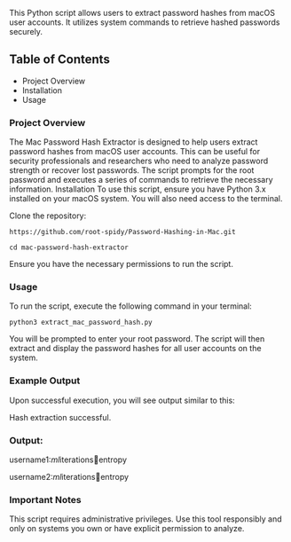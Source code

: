 This Python script allows users to extract password hashes from macOS user accounts. It utilizes system commands to retrieve hashed passwords securely. 

## Table of Contents 

- Project Overview
- Installation
- Usage


### Project Overview

The Mac Password Hash Extractor is designed to help users extract password hashes from macOS user accounts. This can be useful for security professionals and researchers who need to analyze password strength or recover lost passwords. The script prompts for the root password and executes a series of commands to retrieve the necessary information.
Installation
To use this script, ensure you have Python 3.x installed on your macOS system. You will also need access to the terminal.

Clone the repository:

    https://github.com/root-spidy/Password-Hashing-in-Mac.git

`cd mac-password-hash-extractor`

Ensure you have the necessary permissions to run the script.

### Usage 

To run the script, execute the following command in your terminal:

`python3 extract_mac_password_hash.py`

You will be prompted to enter your root password. The script will then extract and display the password hashes for all user accounts on the system.

### Example Output

Upon successful execution, you will see output similar to this:

Hash extraction successful. 

### Output:

username1:$ml$iterations:salt:entropy

username2:$ml$iterations:salt:entropy

### Important Notes

This script requires administrative privileges.
Use this tool responsibly and only on systems you own or have explicit permission to analyze.